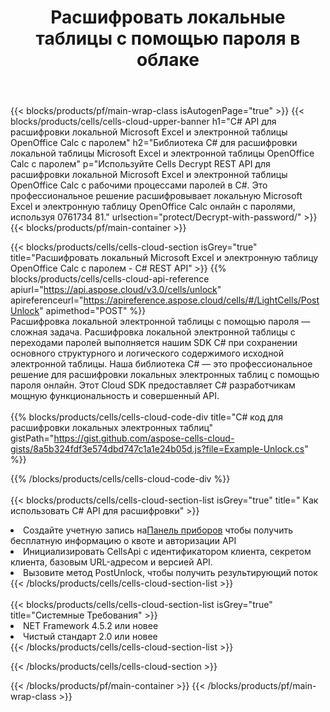 ﻿---
title: Расшифровать локальные таблицы с помощью пароля в облаке
description:  Облачные API и SDK для разблокировки Microsoft Excel и OpenOffice Calc. Электронные таблицы расшифровываются Cells Облаком API. SDK поддерживает различные языки разработки. Среди них Android, C#, Go, Java, NodeJS, Perl, PHP, Python, Ruby и swift.
url: /ru/net/protect/decrypt-with-password/
---
{{< blocks/products/pf/main-wrap-class isAutogenPage="true" >}}
{{< blocks/products/cells/cells-cloud-upper-banner h1="C# API для расшифровки локальной Microsoft Excel и электронной таблицы OpenOffice Calc с паролем" h2="Библиотека C# для расшифровки локальной таблицы Microsoft Excel и электронной таблицы OpenOffice Calc с паролем" p="Используйте Cells Decrypt REST API для расшифровки локальной Microsoft Excel и электронной таблицы OpenOffice Calc с рабочими процессами паролей в C#. Это профессиональное решение расшифровывает локальную Microsoft Excel и электронную таблицу OpenOffice Calc онлайн с паролями, используя 0761734 81." urlsection="protect/Decrypt-with-password/" >}}
{{< blocks/products/pf/main-container >}}

{{< blocks/products/cells/cells-cloud-section isGrey="true" title="Расшифровать локальный Microsoft Excel и электронную таблицу OpenOffice Calc с паролем - C# REST API" >}}
{{% blocks/products/cells/cells-cloud-api-reference apiurl="https://api.aspose.cloud/v3.0/cells/unlock" apireferenceurl="https://apireference.aspose.cloud/cells/#/LightCells/PostUnlock" apimethod="POST" %}}
<br/>
Расшифровка локальной электронной таблицы с помощью пароля — сложная задача. Расшифровка локальной электронной таблицы с переходами паролей выполняется нашим SDK C# при сохранении основного структурного и логического содержимого исходной электронной таблицы. Наша библиотека C# — это профессиональное решение для расшифровки локальных электронных таблиц с помощью пароля онлайн. Этот Cloud SDK предоставляет C# разработчикам мощную функциональность и совершенный API.
<br/>
<br/>
{{% blocks/products/cells/cells-cloud-code-div title="C# код для расшифровки локальных электронных таблиц" gistPath="https://gist.github.com/aspose-cells-cloud-gists/8a5b324fdf3e574dbd747c1a1e24b05d.js?file=Example-Unlock.cs" %}}
  
{{% /blocks/products/cells/cells-cloud-code-div %}}
<br/>
<br/>
{{< blocks/products/cells/cells-cloud-section-list isGrey="true" title=" Как использовать C# API для расшифровки" >}}
<li> Создайте учетную запись на<a href="https://dashboard.aspose.cloud/">Панель приборов</a> чтобы получить бесплатную информацию о квоте и авторизации API</li>
<li>Инициализировать CellsApi с идентификатором клиента, секретом клиента, базовым URL-адресом и версией API.</li>
<li>Вызовите метод PostUnlock, чтобы получить результирующий поток</li>
{{< /blocks/products/cells/cells-cloud-section-list >}}
<br/>
<br/>
{{< blocks/products/cells/cells-cloud-section-list isGrey="true" title="Системные Требования" >}}
<li>NET Framework 4.5.2 или новее</li>
<li>Чистый стандарт 2.0 или новее</li>
{{< /blocks/products/cells/cells-cloud-section-list >}}

{{< /blocks/products/cells/cells-cloud-section >}}

{{< /blocks/products/pf/main-container >}}
{{< /blocks/products/pf/main-wrap-class >}}
